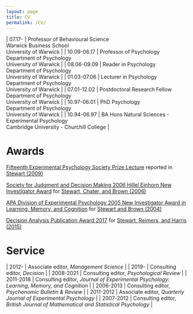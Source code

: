 ```yaml
---
layout: page
title: CV
permalink: /CV/
---
```


| 07.17- | Professor of Behavioural Science<br>Warwick Business School<br>University of Warwick |
| 10.09-06.17 | Professor of Psychology<br>Department of Psychology<br>University of Warwick |
| 08.06-09.09 | Reader in Psychology<br>Department of Psychology<br>University of Warwick |
| 01.03-07.06 | Lecturer in Psychology<br>Department of Psychology<br>University of Warwick |
| 07.01-12.02 | Postdoctoral Research Fellow<br>Department of Psychology<br>University of Warwick |
| 10.97-06.01 | PhD Psychology<br>Department of Psychology<br>University of Warwick |
| 10.94-06.97 | BA Hons Natural Sciences - Experimental Psychology<br>Cambridge University - Churchill College |

# Awards

[Fifteenth Experimental Psychology
Society Prize Lecture](http://www.eps.ac.uk/index.php/eps-prize-lecturer) reported in [Stewart (2009)](http://dx.doi.org/10.1111/j.1467-9280.2008.02255.x)

[Society for Judgment and Decision Making 2006 Hillel Einhorn New Investigator Award](http://www.sjdm.org/history.html#awards) for [Stewart, Chater, and Brown (2006)](http://dx.doi.org/10.1016/j.cogpsych.2005.10.003)

[APA Division of Experimental Psychology 2005 New Investigator Award in Learning, Memory, and Cognition](http://www.apa.org/divisions/div3/Awards.htm) for [Stewart and Brown (2004)](http://dx.doi.org/10.1037/0278-7393.30.2.416)

[Decision Analysis Publication Award 2017](https://www.informs.org/Recognizing-Excellence/Community-Prizes/Decision-Analysis-Society/Decision-Analysis-Publication-Award) for [Stewart, Reimers, and Harris (2015)](http://dx.doi.org/10.1287/mnsc.2013.1853)

# Service

| 2012- | Associate editor, _Management Science_ |
| 2019- | Consulting editor, _Decision_ |
| 2008-2021 | Consulting editor, _Psychological Review_ |
| 2011-2018 | Consulting editor, _Journal of Experimental Psychology: Learning, Memory, and Cognition_ |
| 2006-2013 | Consulting editor, _Psychonomic Bulletin & Review_ | 
| 2011-2012 | Associate editor, _Quarterly Journal of Experimental Psychology_ |
| 2007-2012 | Consulting editor, _British Journal of Mathematical and Statistical Psychology_ |

